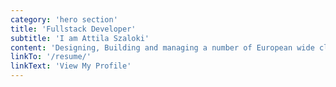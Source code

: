 ```yaml
---
category: 'hero section'
title: 'Fullstack Developer'
subtitle: 'I am Attila Szaloki'
content: 'Designing, Building and managing a number of European wide clients projects. Complete Full-Stack website build along with associated services including social media and communications campaigns. Creative, flexible and supportive service with practical and strategic consultations.'
linkTo: '/resume/'
linkText: 'View My Profile'
---
```

